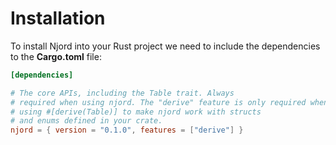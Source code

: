 # Installation

To install Njord into your Rust project we need to include the dependencies to the **Cargo.toml** file:

```toml
[dependencies]

# The core APIs, including the Table trait. Always
# required when using njord. The "derive" feature is only required when
# using #[derive(Table)] to make njord work with structs
# and enums defined in your crate.
njord = { version = "0.1.0", features = ["derive"] }
```